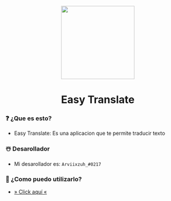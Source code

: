 <p  align="center">
<img src='https://arviixzuh.github.io/Easy-Translate/src/img/traductor.png' width="200px"  height='200px'>
</p>
<h1 align="center"> Easy Translate </h1>

<h3>❓ ¿Que es esto?</h3>

- Easy Translate: Es una aplicacion que te permite traducir texto 

<h3>☃️ Desarollador</h3>

- Mi desarollador es:  `Arviixzuh_#0217`

<h3>🤔 ¿Como puedo utilizarlo?</h3>

- [» Click aquí «](https://arviixzuh.github.io/Easy-Translate/)
